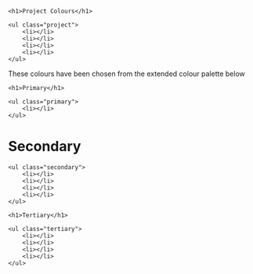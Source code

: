 <div class="palette__grid">

<div class="container">

<div class="row">

    <h1>Project Colours</h1>

    <ul class="project">
        <li></li>
        <li></li>
        <li></li>
        <li></li>
    </ul>

</div>

<div class="row">

<p>These colours have been chosen from the extended colour palette below</p>

</div>

<div class="row">

    <h1>Primary</h1>

    <ul class="primary">
        <li></li>
    </ul>

</div>

<div class="row">

<h1>Secondary</h1>

    <ul class="secondary">
        <li></li>
        <li></li>
        <li></li>
        <li></li>
    </ul>

</div>

<div class="row">

    <h1>Tertiary</h1>

    <ul class="tertiary">
        <li></li>
        <li></li>
        <li></li>
        <li></li>
    </ul>

</div>

</div>

</div>

<div style="clear:both"></div>